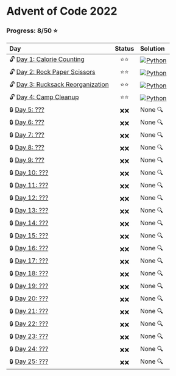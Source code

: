 # Advent of Code 2022

### Progress: 8/50 :star:
| Day | Status | Solution |
| :--- | :---: | :--- |
| :unlock: [Day 1: Calorie Counting](https://adventofcode.com/2022/day/1) | :star::star: | [![Python](https://skillicons.dev/icons?i=python)](01/solution.py) |
| :unlock: [Day 2: Rock Paper Scissors](https://adventofcode.com/2022/day/2) | :star::star: | [![Python](https://skillicons.dev/icons?i=python)](02/solution.py) |
| :unlock: [Day 3: Rucksack Reorganization](https://adventofcode.com/2022/day/3) | :star::star: | [![Python](https://skillicons.dev/icons?i=python)](03/solution.py) |
| :unlock: [Day 4: Camp Cleanup](https://adventofcode.com/2022/day/4) | :star::star: | [![Python](https://skillicons.dev/icons?i=python)](04/solution.py) |
| :lock: [Day 5: ???](https://adventofcode.com/2022/day/5) | :x::x: | None :mag: |
| :lock: [Day 6: ???](https://adventofcode.com/2022/day/6) | :x::x: | None :mag: |
| :lock: [Day 7: ???](https://adventofcode.com/2022/day/7) | :x::x: | None :mag: |
| :lock: [Day 8: ???](https://adventofcode.com/2022/day/8) | :x::x: | None :mag: |
| :lock: [Day 9: ???](https://adventofcode.com/2022/day/9) | :x::x: | None :mag: |
| :lock: [Day 10: ???](https://adventofcode.com/2022/day/10) | :x::x: | None :mag: |
| :lock: [Day 11: ???](https://adventofcode.com/2022/day/11) | :x::x: | None :mag: |
| :lock: [Day 12: ???](https://adventofcode.com/2022/day/12) | :x::x: | None :mag: |
| :lock: [Day 13: ???](https://adventofcode.com/2022/day/13) | :x::x: | None :mag: |
| :lock: [Day 14: ???](https://adventofcode.com/2022/day/14) | :x::x: | None :mag: |
| :lock: [Day 15: ???](https://adventofcode.com/2022/day/15) | :x::x: | None :mag: |
| :lock: [Day 16: ???](https://adventofcode.com/2022/day/16) | :x::x: | None :mag: |
| :lock: [Day 17: ???](https://adventofcode.com/2022/day/17) | :x::x: | None :mag: |
| :lock: [Day 18: ???](https://adventofcode.com/2022/day/18) | :x::x: | None :mag: |
| :lock: [Day 19: ???](https://adventofcode.com/2022/day/19) | :x::x: | None :mag: |
| :lock: [Day 20: ???](https://adventofcode.com/2022/day/20) | :x::x: | None :mag: |
| :lock: [Day 21: ???](https://adventofcode.com/2022/day/21) | :x::x: | None :mag: |
| :lock: [Day 22: ???](https://adventofcode.com/2022/day/22) | :x::x: | None :mag: |
| :lock: [Day 23: ???](https://adventofcode.com/2022/day/23) | :x::x: | None :mag: |
| :lock: [Day 24: ???](https://adventofcode.com/2022/day/24) | :x::x: | None :mag: |
| :lock: [Day 25: ???](https://adventofcode.com/2022/day/25) | :x::x: | None :mag: |